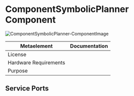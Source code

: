 <!--- This file is generated from the ComponentSymbolicPlanner.componentDocumentation model --->
<!--- do not modify this file manually as it will by automatically overwritten by the code generator, modify the model instead and re-generate this file --->

# ComponentSymbolicPlanner Component

![ComponentSymbolicPlanner-ComponentImage](model/ComponentSymbolicPlannerComponentDefinition.jpg)


| Metaelement | Documentation |
|-------------|---------------|
| License |  |
| Hardware Requirements |  |
| Purpose |  |



## Service Ports


